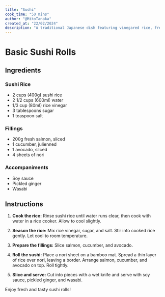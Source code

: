 ```yaml
---
title: "Sushi"
cook_time: "50 mins"
author: "@MikoTanaka"
created_at: "22/02/2024"
description: "A traditional Japanese dish featuring vinegared rice, fresh vegetables, and seafood, rolled in nori seaweed and sliced into bite-sized pieces."
---
```


# Basic Sushi Rolls

## Ingredients

### Sushi Rice

- 2 cups (400g) sushi rice
- 2 1/2 cups (600ml) water
- 1/3 cup (80ml) rice vinegar
- 3 tablespoons sugar
- 1 teaspoon salt

### Fillings

- 200g fresh salmon, sliced
- 1 cucumber, julienned
- 1 avocado, sliced
- 4 sheets of nori

### Accompaniments

- Soy sauce
- Pickled ginger
- Wasabi

## Instructions

1. **Cook the rice:** Rinse sushi rice until water runs clear, then cook with water in a rice cooker. Allow to cool slightly.

2. **Season the rice:** Mix rice vinegar, sugar, and salt. Stir into cooked rice gently. Let cool to room temperature.

3. **Prepare the fillings:** Slice salmon, cucumber, and avocado.

4. **Roll the sushi:** Place a nori sheet on a bamboo mat. Spread a thin layer of rice over nori, leaving a border. Arrange salmon, cucumber, and avocado on top. Roll tightly.

5. **Slice and serve:** Cut into pieces with a wet knife and serve with soy sauce, pickled ginger, and wasabi.

Enjoy fresh and tasty sushi rolls!
